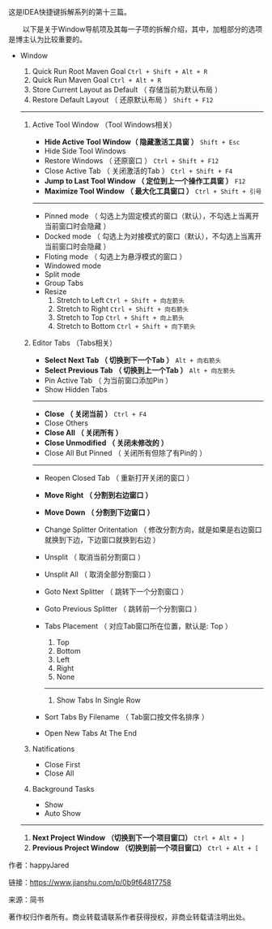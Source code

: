 这是IDEA快捷键拆解系列的第十三篇。

  以下是关于Window导航项及其每一子项的拆解介绍，其中，加粗部分的选项是博主认为比较重要的。

* Window
  1. Quick Run Root Maven Goal 
     `Ctrl + Shift + Alt + R`
  2. Quick Run Maven Goal 
     `Ctrl + Alt + R`
  3. Store Current Layout as Default （ 存储当前为默认布局 ）
  4. Restore Default Layout （ 还原默认布局 ） 
     `Shift + F12`

  ---

  1. Active Tool Window （Tool Windows相关）
     * **Hide Active Tool Window（ 隐藏激活工具窗 ）**
       `Shift + Esc`
     * Hide Side Tool Windows
     * Restore Windows （ 还原窗口 ） 
       `Ctrl + Shift + F12`
     * Close Active Tab （ 关闭激活的Tab ）
       `Ctrl + Shift + F4`
     * **Jump to Last Tool Window （ 定位到上一个操作工具窗 ）**
       `F12`
     * **Maximize Tool Window （ 最大化工具窗口 ）**
       `Ctrl + Shift + 引号`

     ---

     * Pinned mode （ 勾选上为固定模式的窗口（默认），不勾选上当离开当前窗口时会隐藏 ）
     * Docked mode （ 勾选上为对接模式的窗口（默认），不勾选上当离开当前窗口时会隐藏 ）
     * Floting mode （ 勾选上为悬浮模式的窗口 ）
     * Windowed mode
     * Split mode
     * Group Tabs
     * Resize
       1. Stretch to Left 
          `Ctrl + Shift + 向左箭头`
       2. Stretch to Right 
          `Ctrl + Shift + 向右箭头`
       3. Stretch to Top 
          `Ctrl + Shift + 向上箭头`
       4. Stretch to Bottom 
          `Ctrl + Shift + 向下箭头`
  2. Editor Tabs （Tabs相关）
     * **Select Next Tab （ 切换到下一个Tab ）**
       `Alt + 向右箭头`
     * **Select Previous Tab （ 切换到上一个Tab ）**
       `Alt + 向左箭头`
     * Pin Active Tab （ 为当前窗口添加Pin ）
     * Show Hidden Tabs

     ---

     * **Close （ 关闭当前 ）**
       `Ctrl + F4`
     * Close Others
     * **Close All （ 关闭所有 ）**
     * **Close Unmodified （ 关闭未修改的 ）**
     * Close All But Pinned （ 关闭所有但除了有Pin的 ）

     ---

     * Reopen Closed Tab （ 重新打开关闭的窗口 ）
     * **Move Right （ 分割到右边窗口 ）**
     * **Move Down （ 分割到下边窗口 ）**
     * Change Splitter Oritentation （ 修改分割方向，就是如果是右边窗口就换到下边，下边窗口就换到右边 ）
     * Unsplit （ 取消当前分割窗口 ）
     * Unsplit All （ 取消全部分割窗口 ）
     * Goto Next Splitter （ 跳转下一个分割窗口 ）
     * Goto Previous Splitter （ 跳转前一个分割窗口 ）
     * Tabs Placement （ 对应Tab窗口所在位置，默认是: Top ）
       1. Top
       2. Bottom
       3. Left
       4. Right
       5. None

       ---

       1. Show Tabs In Single Row
     * Sort Tabs By Filename （ Tab窗口按文件名排序 ）
     * Open New Tabs At The End
  3. Natifications
     * Close First
     * Close All
  4. Background Tasks
     * Show
     * Auto Show

  ---

  1. **Next Project Window （切换到下一个项目窗口）**
     `Ctrl + Alt + ]`
  2. **Previous Project Window （切换到前一个项目窗口）**
     `Ctrl + Alt + [`

  


  


作者：happyJared

  


链接：https://www.jianshu.com/p/0b9f64817758

  


来源：简书

  


著作权归作者所有。商业转载请联系作者获得授权，非商业转载请注明出处。

